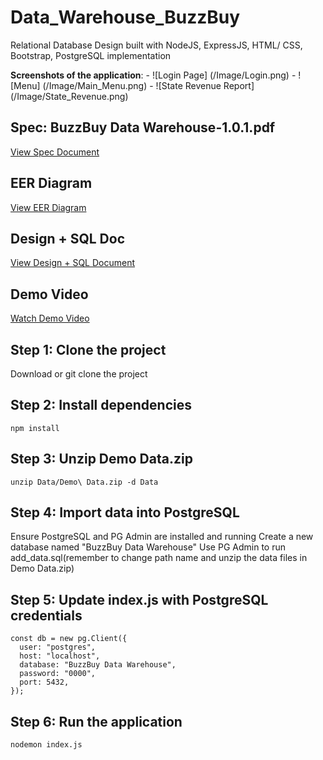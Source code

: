 # Data_Warehouse_BuzzBuy

Relational Database Design built with NodeJS, ExpressJS, HTML/ CSS, Bootstrap, PostgreSQL implementation

**Screenshots of the application**:
    - ![Login Page] (/Image/Login.png)
    - ![Menu] (/Image/Main_Menu.png)
    - ![State Revenue Report] (/Image/State_Revenue.png)
    
## Spec: BuzzBuy Data Warehouse-1.0.1.pdf
[View Spec Document](BuzzBuy%20Data%20Warehouse-1.0.1.pdf)

## EER Diagram
[View EER Diagram](/Docs/team025_p2_updatedEER.pdf)

## Design + SQL Doc
[View Design + SQL Document](/Docs/team025_p2_ac+SQL.pdf)

## Demo Video
[Watch Demo Video](https://youtu.be/JYbA1fEwFUc)

## Step 1: Clone the project
Download or git clone the project

## Step 2: Install dependencies
```
npm install
```

## Step 3: Unzip Demo Data.zip
```
unzip Data/Demo\ Data.zip -d Data
```

## Step 4: Import data into PostgreSQL
Ensure PostgreSQL and PG Admin are installed and running
Create a new database named "BuzzBuy Data Warehouse"
Use PG Admin to run add_data.sql(remember to change path name and unzip the data files in Demo Data.zip)

## Step 5: Update index.js with PostgreSQL credentials
```
const db = new pg.Client({
  user: "postgres",
  host: "localhost",
  database: "BuzzBuy Data Warehouse",
  password: "0000",
  port: 5432,
});
```

## Step 6: Run the application
```
nodemon index.js
```
